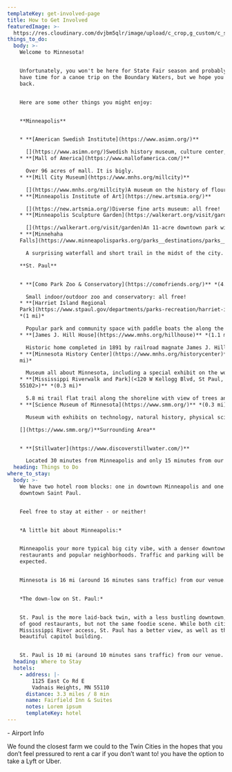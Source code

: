 ```yaml
---
templateKey: get-involved-page
title: How to Get Involved
featuredImage: >-
  https://res.cloudinary.com/dvjbm5qlr/image/upload/c_crop,g_custom/c_scale,w_1200/v1579838540/DSC_0433.NEF_gl1dzx.jpg
things_to_do:
  body: >-
    Welcome to Minnesota!


    Unfortunately, you won't be here for State Fair season and probably won't
    have time for a canoe trip on the Boundary Waters, but we hope you'll come
    back.


    Here are some other things you might enjoy:


    **Minneapolis**


    * **[American Swedish Institute](https://www.asimn.org/)**

      [](https://www.asimn.org/)Swedish history museum, culture center, and mansion
    * **[Mall of America](https://www.mallofamerica.com/)**

      Over 96 acres of mall. It is bigly.
    * **[Mill City Museum](https://www.mnhs.org/millcity)**

      [](https://www.mnhs.org/millcity)A museum on the history of flour and milling built into the stunning ruins of what was once the world's largest flour mill
    * **[Minneapolis Institute of Art](https://new.artsmia.org/)**

      [](https://new.artsmia.org/)Diverse fine arts museum: all free!
    * **[Minneapolis Sculpture Garden](https://walkerart.org/visit/garden)**

      [](https://walkerart.org/visit/garden)An 11-acre downtown park with 40+ iconic sculptures
    * **[Minnehaha
    Falls](https://www.minneapolisparks.org/parks__destinations/parks__lakes/minnehaha_regional_park/)**

      A surprising waterfall and short trail in the midst of the city.

    **St. Paul**


    * **[Como Park Zoo & Conservatory](https://comofriends.org/)** *(4.8 mi)*

      Small indoor/outdoor zoo and conservatory: all free!
    * **[Harriet Island Regional
    Park](https://www.stpaul.gov/departments/parks-recreation/harriet-island-regional-park)**
    *(1 mi)*

      Popular park and community space with paddle boats the along the Mississippi River
    * **[James J. Hill House](https://www.mnhs.org/hillhouse)** *(1.1 mi)*

      Historic home completed in 1891 by railroad magnate James J. Hill offering daily tours
    * **[Minnesota History Center](https://www.mnhs.org/historycenter)** *(0.9
    mi)*

      Museum all about Minnesota, including a special exhibit on the women before and after the passage of the 19th Amendment.
    * **[Mississippi Riverwalk and Park](<120 W Kellogg Blvd, St Paul, MN
    55102>)** *(0.3 mi)*

      5.8 mi trail flat trail along the shoreline with view of trees and wildlife.
    * **[Science Museum of Minnesota](https://www.smm.org/)** *(0.3 mi)*

      Museum with exhibits on technology, natural history, physical science, and mathematics

    [](https://www.smm.org/)**Surrounding Area**


    * **[Stillwater](https://www.discoverstillwater.com/)**

      Located 30 minutes from Minneapolis and only 15 minutes from our venue, Stillwater is a charming small town on the bank of the St. Croix River and popular tourist destination.  There are walking paths, antique stores, boat rentals, and tours and sightseeing.
  heading: Things to Do
where_to_stay:
  body: >-
    We have two hotel room blocks: one in downtown Minneapolis and one in
    downtown Saint Paul.


    Feel free to stay at either - or neither!


    *A little bit about Minneapolis:*


    Minneapolis your more typical big city vibe, with a denser downtown, lots of
    restaurants and popular neighborhoods. Traffic and parking will be as
    expected.


    Minnesota is 16 mi (around 16 minutes sans traffic) from our venue.


    *The down-low on St. Paul:*


    St. Paul is the more laid-back twin, with a less bustling downtown, plenty
    of good restaurants, but not the same foodie scene. While both cities have
    Mississippi River access, St. Paul has a better view, as well as the
    beautiful capitol building.


    St. Paul is 10 mi (around 10 minutes sans traffic) from our venue.
  heading: Where to Stay
  hotels:
    - address: |-
        1125 East Co Rd E
        Vadnais Heights, MN 55110
      distance: 3.3 miles / 8 min
      name: Fairfield Inn & Suites
      notes: Lorem ipsum
      templateKey: hotel
---
```

\- Airport Info

We found the closest farm we could to the Twin Cities in the hopes that you don’t feel pressured to rent a car if you don’t want to!  you have the option to take a Lyft or Uber.
